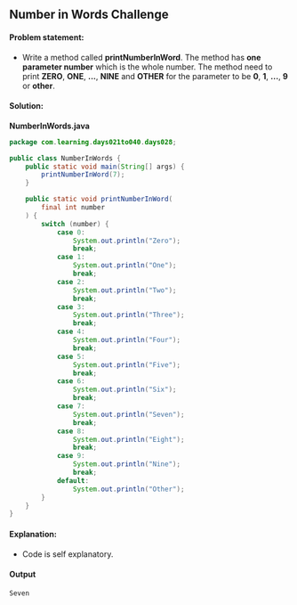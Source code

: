 Number in Words Challenge
--

#### Problem statement:

- Write a method called **printNumberInWord**. The method has **one parameter number** which is the whole number. The method need to print **ZERO**, **ONE**, **...**, **NINE** and **OTHER** for the parameter to be **0**, **1**, **...**, **9** or **other**.

#### Solution:
**NumberInWords.java**
```java
package com.learning.days021to040.days028;

public class NumberInWords {
    public static void main(String[] args) {
        printNumberInWord(7);
    }

    public static void printNumberInWord(
        final int number
    ) {
        switch (number) {
            case 0:
                System.out.println("Zero");
                break;
            case 1:
                System.out.println("One");
                break;
            case 2:
                System.out.println("Two");
                break;
            case 3:
                System.out.println("Three");
                break;
            case 4:
                System.out.println("Four");
                break;
            case 5:
                System.out.println("Five");
                break;
            case 6:
                System.out.println("Six");
                break;
            case 7:
                System.out.println("Seven");
                break;
            case 8:
                System.out.println("Eight");
                break;
            case 9:
                System.out.println("Nine");
                break;
            default:
                System.out.println("Other");
        }
    }
}
```

#### Explanation:

- Code is self explanatory.
 
#### Output
 ```
Seven
```